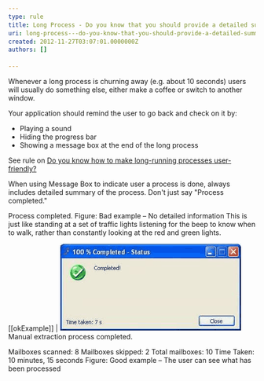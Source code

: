 ```yaml
---
type: rule
title: Long Process - Do you know that you should provide a detailed summary, play a sound and hide the progress bar at the end?
uri: long-process---do-you-know-that-you-should-provide-a-detailed-summary-play-a-sound-and-hide-the-progress-bar-at-the-end
created: 2012-11-27T03:07:01.0000000Z
authors: []

---
```


Whenever a long process is churning away (e.g. about 10 seconds) users will usually do something else, either make a coffee or switch to another window.
   
Your application should remind the user to go back and check on it by:

- Playing a sound
- Hiding the progress bar
- Showing a message box at the end of the long process


See rule on [Do you know how to make long-running processes user-friendly?](http://www.ssw.com.au/ssw/Standards/Rules/RulestoBetterInterfaces-Windows-Applications.aspx#LongProcessFriendly)

When using Message Box to indicate user a process is done, always includes detailed summary of the process. Don't just say "Process completed."

Process completed. 
Figure: Bad example – No detailed information
This is just like standing at a set of traffic lights listening for the beep to know when to walk, rather than constantly looking at the red and green lights.

[[okExample]]
| ![A completed progress form](../../assets/ProgressBarComplete.gif)
Manual extraction process completed.

Mailboxes scanned: 8
Mailboxes skipped: 2
Total mailboxes: 10
Time Taken: 10 minutes, 15 seconds 
Figure: Good example – The user can see what has been processed
